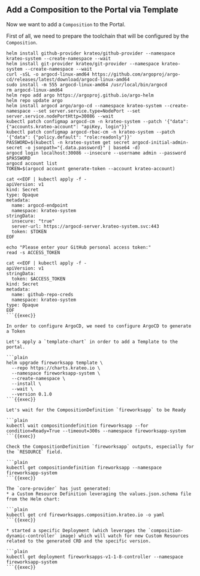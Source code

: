 ## Add a Composition to the Portal via Template

Now we want to add a `Composition` to the Portal.

First of all, we need to prepare the toolchain that will be configured by the `Composition`.

```plain
helm install github-provider krateo/github-provider --namespace krateo-system --create-namespace --wait
helm install git-provider krateo/git-provider --namespace krateo-system --create-namespace --wait
curl -sSL -o argocd-linux-amd64 https://github.com/argoproj/argo-cd/releases/latest/download/argocd-linux-amd64
sudo install -m 555 argocd-linux-amd64 /usr/local/bin/argocd
rm argocd-linux-amd64
helm repo add argo https://argoproj.github.io/argo-helm
helm repo update argo
helm install argocd argo/argo-cd --namespace krateo-system --create-namespace --set server.service.type=NodePort --set server.service.nodePortHttp=30086 --wait
kubectl patch configmap argocd-cm -n krateo-system --patch '{"data": {"accounts.krateo-account": "apiKey, login"}}'
kubectl patch configmap argocd-rbac-cm -n krateo-system --patch '{"data": {"policy.default": "role:readonly"}}'
PASSWORD=$(kubectl -n krateo-system get secret argocd-initial-admin-secret -o jsonpath="{.data.password}" | base64 -d)
argocd login localhost:30086 --insecure --username admin --password $PASSWORD
argocd account list
TOKEN=$(argocd account generate-token --account krateo-account)

cat <<EOF | kubectl apply -f -
apiVersion: v1
kind: Secret
type: Opaque
metadata:
  name: argocd-endpoint
  namespace: krateo-system
stringData:
  insecure: "true"
  server-url: https://argocd-server.krateo-system.svc:443
  token: $TOKEN
EOF

echo "Please enter your GitHub personal access token:"
read -s ACCESS_TOKEN

cat <<EOF | kubectl apply -f -
apiVersion: v1
stringData:
  token: $ACCESS_TOKEN
kind: Secret
metadata:
  name: github-repo-creds
  namespace: krateo-system
type: Opaque
EOF
```{{exec}}

In order to configure ArgoCD, we need to configure ArgoCD to generate a Token 

Let's apply a `template-chart` in order to add a Template to the portal.

```plain
helm upgrade fireworksapp template \
  --repo https://charts.krateo.io \
  --namespace fireworksapp-system \
  --create-namespace \
  --install \
  --wait \
  --version 0.1.0
```{{exec}}

Let's wait for the CompositionDefinition `fireworksapp` to be Ready

```plain
kubectl wait compositiondefinition fireworksapp --for condition=Ready=True --timeout=300s --namespace fireworksapp-system
```{{exec}}

Check the CompositionDefinition `fireworksapp` outputs, especially for the `RESOURCE` field.

```plain
kubectl get compositiondefinition fireworksapp --namespace fireworksapp-system
```{{exec}}

The `core-provider` has just generated:
* a Custom Resource Definition leveraging the values.json.schema file from the Helm chart:

```plain
kubectl get crd fireworksapps.composition.krateo.io -o yaml
```{{exec}}

* started a specific Deployment (which leverages the `composition-dynamic-controller` image) which will watch for new Custom Resources related to the generated CRD and the specific version.

```plain
kubectl get deployment fireworksapps-v1-1-8-controller --namespace fireworksapp-system
```{{exec}}
